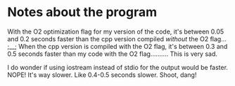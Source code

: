 # Notes about the program

With the O2 optimization flag for my version of the code, it's between 0.05 and 0.2 seconds faster than the cpp version compiled *without* the O2 flag... ;__; When the cpp version is compiled with the O2 flag, it's between 0.3 and 0.5 seconds faster than my code with the O2 flag..........
This is very sad.

I do wonder if using iostream instead of stdio for the output would be faster. NOPE! It's way slower. Like 0.4-0.5 seconds slower. Shoot, dang!

